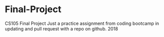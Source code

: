 # Final-Project
CS105 Final Project
Just a practice assignment from coding bootcamp in updating and pull request with a repo on github. 2018

